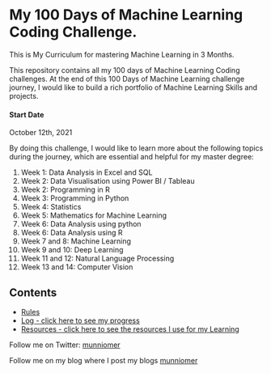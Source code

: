 # My 100 Days of Machine Learning Coding Challenge. 

This is My Curriculum for mastering Machine Learning in 3 Months.

This repository contains all my 100 days of Machine Learning Coding challenges. At the end of this 100 Days of Machine Learning challenge journey, I would like to build a rich portfolio of Machine Learning Skills and projects.

#### Start Date
October 12th, 2021

By doing this challenge, I would like to learn more about the following topics during the journey, which are essential and helpful for my master degree:

1. Week 1: Data Analysis in Excel and SQL
2. Week 2: Data Visualisation using Power BI / Tableau 
3. Week 2: Programming in R
4. Week 3: Programming in Python
4. Week 4: Statistics
5. Week 5: Mathematics for Machine Learning
6. Week 6: Data Analysis using python
7. Week 6: Data Analysis using R
8. Week 7 and 8: Machine Learning
8. Week 9 and 10: Deep Learning
9. Week 11 and 12: Natural Language Processing
10. Week 13 and 14: Computer Vision


## Contents

* [Rules](rules.md)
* [Log - click here to see my progress](log.md)
* [Resources - click here to see the resources I use for my Learning](resources.md)


Follow me on Twitter: [munniomer](https://twitter.com/munniomer)

Follow me on my blog where I post my blogs [munniomer](https://medium.com/@munniomer/)



